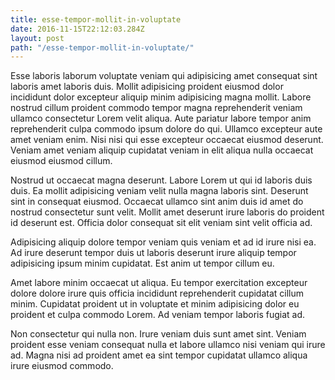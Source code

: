 ```yaml
---
title: esse-tempor-mollit-in-voluptate
date: 2016-11-15T22:12:03.284Z
layout: post
path: "/esse-tempor-mollit-in-voluptate/"
---
```


Esse laboris laborum voluptate veniam qui adipisicing amet consequat sint laboris amet laboris duis. Mollit adipisicing proident eiusmod dolor incididunt dolor excepteur aliquip minim adipisicing magna mollit. Labore nostrud cillum proident commodo tempor magna reprehenderit veniam ullamco consectetur Lorem velit aliqua. Aute pariatur labore tempor anim reprehenderit culpa commodo ipsum dolore do qui. Ullamco excepteur aute amet veniam enim. Nisi nisi qui esse excepteur occaecat eiusmod deserunt. Veniam amet veniam aliquip cupidatat veniam in elit aliqua nulla occaecat eiusmod eiusmod cillum.

Nostrud ut occaecat magna deserunt. Labore Lorem ut qui id laboris duis duis. Ea mollit adipisicing veniam velit nulla magna laboris sint. Deserunt sint in consequat eiusmod. Occaecat ullamco sint anim duis id amet do nostrud consectetur sunt velit. Mollit amet deserunt irure laboris do proident id deserunt est. Officia dolor consequat sit elit veniam sint velit officia ad.

Adipisicing aliquip dolore tempor veniam quis veniam et ad id irure nisi ea. Ad irure deserunt tempor duis ut laboris deserunt irure aliquip tempor adipisicing ipsum minim cupidatat. Est anim ut tempor cillum eu.

Amet labore minim occaecat ut aliqua. Eu tempor exercitation excepteur dolore dolore irure quis officia incididunt reprehenderit cupidatat cillum minim. Cupidatat proident ut in voluptate et minim adipisicing dolor eu proident et culpa commodo Lorem. Ad veniam tempor laboris fugiat ad.

Non consectetur qui nulla non. Irure veniam duis sunt amet sint. Veniam proident esse veniam consequat nulla et labore ullamco nisi veniam qui irure ad. Magna nisi ad proident amet ea sint tempor cupidatat ullamco aliqua irure eiusmod commodo.